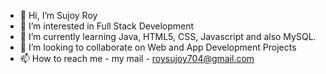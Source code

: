 - 👋 Hi, I’m Sujoy Roy
- 👀 I’m interested in Full Stack Development
- 🌱 I’m currently learning Java, HTML5, CSS, Javascript and also MySQL.
- 💞️ I’m looking to collaborate on Web and App Development Projects
- 📫 How to reach me - my mail - roysujoy704@gmail.com

<!---
Sujoy09/Sujoy09 is a ✨ special ✨ repository because its `README.md` (this file) appears on your GitHub profile.
You can click the Preview link to take a look at your changes.
--->
